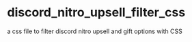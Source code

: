 # discord_nitro_upsell_filter_css
a css file to filter discord nitro upsell and gift options with CSS
